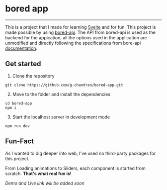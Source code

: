# bored app

---

This is a project that I made for learning [Svelte](https://svelte.dev) and for fun.
This project is made possible by using [bored-api](https://www.boredapi.com/).
The API from bored-api is used as the backend for the appication, all the options used in the application are unmodified and directly following the specifications from bore-api [documentation](https://www.boredapi.com/documentation).

## Get started

1. Clone the repository

```
git clone https://github.com/g-chandran/bored-app.git
```

2. Move to the folder and install the dependencies

```
cd bored-app
npm i
```

3. Start the localhost server in development mode

```
npm run dev
```

## Fun-Fact

As I wanted to dig deeper into web, I've used no third-party packages for this project.

From Loading animations to Sliders, each component is started from scratch. **That's what real fun is!**

_Demo and Live link will be added soon_
